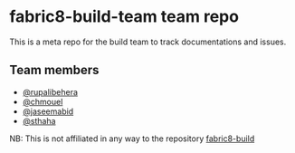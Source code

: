 # fabric8-build-team team repo

This is a meta repo for the build team to track documentations and issues.

## Team members

* [@rupalibehera](https://github.com/rupalibehera)
* [@chmouel](https://github.com/chmouel)
* [@jaseemabid](https://github.com/jaseemabid)
* [@sthaha](https://github.com/sthaha)

NB: This is not affiliated in any way to the repository [fabric8-build](https://github.com/fabric8io/fabric8-build)
